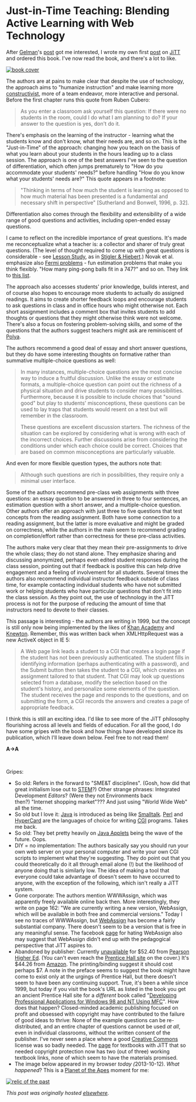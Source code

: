 # Just-in-Time Teaching: Blending Active Learning with Web Technology



After <a href="http://andrewgelman.com/">Gelman</a>'s <a href="http://andrewgelman.com/2013/09/27/setting-up-jitts-online/">post</a> got me interested, I wrote my own first <a href="http://planspace.org/2013/10/08/just-in-time-teaching-jitt-very-cool-but-hamstrung-by-lousy-name-and-lack-of-implementation/">post</a> on <a href="http://jittdl.physics.iupui.edu/jitt/">JiTT</a> and ordered this book. I've now read the book, and there's a lot to like.

<a href="http://www.amazon.com/Just-In-Time-Teaching-Blending-Learning-Technology/dp/0130850349/"><img class="aligncenter size-medium wp-image-408" alt="book cover" src="0130850349.jpg"></a>

<span>The authors are at pains to make clear that despite the use of technology, the approach aims to "humanize instruction" and make learning more <a href="http://en.wikipedia.org/wiki/Constructivism_(philosophy_of_education)">constructivist</a>, more of a team endeavor, more interactive and personal. Before the first chapter runs this quote from Ruben Cubero:</span>

<blockquote>As you enter a classroom ask yourself this question: If there were no students in the room, could I do what I am planning to do? If your answer to the question is yes, don't do it.</blockquote>
There's emphasis on the learning of the instructor - learning what the students know and don't know, what their needs are, and so on. This is the "Just-in-Time" of the approach: changing how you teach on the basis of what you learn about your students in the hours leading up to a class session. The approach is one of the best answers I've seen to the question of differentiation, which often jumps prematurely to "How do you accommodate your students' needs?" before handling "How do you know what your students' needs are?" This quote appears in a footnote:
<blockquote>"Thinking in terms of how much the student is learning as opposed to how much material has been presented is a fundamental and necessary shift in perspective" [Sutherland and Bonwell, 1996, p. 32].</blockquote>
Differentiation also comes through the flexibility and extensibility of a wide range of good questions and activities, including open-ended essay questions.

I came to reflect on the incredible importance of great questions. It's made me reconceptualize what a teacher is: a collector and sharer of truly great questions. (The level of thought required to come up with great questions is considerable - see <a href="http://en.wikipedia.org/wiki/Lesson_study">Lesson Study</a>, as in <a href="http://www.amazon.com/The-Teaching-Gap-Improving-Education/dp/1439143137">Stigler &amp; Hiebert</a>.) Novak et al. emphasize also <a href="http://en.wikipedia.org/wiki/Fermi_problem">Fermi problems</a> - fun estimation problems that make you think flexibly. "How many ping-pong balls fit in a 747?" and so on. They link to <a href="http://www.physics.umd.edu/perg/fermi/fermi.htm">this list</a>.

The approach also accesses students' prior knowledge, builds interest, and of course also hopes to encourage more students to actually do assigned readings. It aims to create shorter feedback loops and encourage students to ask questions in class and in office hours who might otherwise not. Each short assignment includes a comment box that invites students to add thoughts or questions that they might otherwise think were not welcome. There's also a focus on fostering problem-solving skills, and some of the questions that the authors suggest teachers might ask are reminiscent of <a href="http://planspace.org/2013/09/28/polyas-how-to-solve-it-quotes-and-comments/">Polya</a>.

The authors recommend a good deal of essay and short answer questions, but they do have some interesting thoughts on formative rather than summative multiple-choice questions as well:
<blockquote>In many instances, multiple-choice questions are the most concise way to induce a fruitful discussion. Unlike the essay or estimate formats, a multiple-choice question can point out the richness of a physical situation and drive students to consider many possibilities. Furthermore, because it is possible to include choices that "sound good" but play to students' misconceptions, these questions can be used to lay traps that students would resent on a test but will remember in the classroom.

These questions are excellent discussion starters. The richness of the situation can be explored by considering what is wrong with each of the incorrect choices. Further discussions arise from considering the conditions under which each choice could be correct. Choices that are based on common misconceptions are particularly valuable.</blockquote>
And even for more flexible question types, the authors note that:
<blockquote>Although such questions are rich in possibilities, they require only a minimal user interface.</blockquote>
<span>Some of the authors recommend pre-class web assignments with three questions: an essay question to be answered in three to four sentences, an estimation question with a short answer, and a multiple-choice question. Other authors offer an approach with just three to five questions that test concepts from the reading assignment. Both have some connection to a reading assignment, but the latter is more evaluative and might be graded on correctness, while the authors in the main seem to recommend grading on completion/effort rather than correctness for these pre-class activities.</span>

The authors make very clear that they mean their pre-assignments to drive the whole class; they do not stand alone. They emphasize sharing and discussing anonymized, perhaps even edited student responses during the class session, pointing out that if feedback is positive this can help drive engagement and a feeling of involvement for all students. Several times the authors also recommend individual instructor feedback outside of class time, for example contacting individual students who have not submitted work or helping students who have particular questions that don't fit into the class session. As they point out, the use of technology in the JiTT process is not for the purpose of reducing the amount of time that instructors need to devote to their classes.

This passage is interesting - the authors are writing in 1999, but the concept is still only now being implemented by the likes of <a href="https://www.khanacademy.org/exercisedashboard">Khan Academy</a> and <a href="http://www.knewton.com/">Knewton</a>. Remember, this was written back when XMLHttpRequest was a new ActiveX object in IE 5:
<blockquote>A Web page link leads a student to a CGI that creates a login page if the student has not been previously authenticated. The student fills in identifying information (perhaps authenticating with a password), and the Submit button then takes the student to a CGI, which creates an assignment tailored to that student. That CGI may look up questions selected from a database, modify the selection based on the student's history, and personalize some elements of the question. The student receives the page and responds to the questions, and on submitting the form, a CGI records the answers and creates a page of appropriate feedback.</blockquote>
I think this is still an exciting idea. I'd like to see more of the JiTT philosophy flourishing across all levels and fields of education. For all the good, I do have some gripes with the book and how things have developed since its publication, which I'll leave down below. Feel free to not read them!

<strong>A→A</strong>

 

Gripes:

<ul>
	<li>So old: Refers in the forward to "SME&amp;T disciplines". (Gosh, how did that great initialism lose out to <a href="http://en.wikipedia.org/wiki/STEM_fields">STEM</a>?) Other strange phrases: Integrated Development <em>Editors</em>? (Were they not Environments back then?) "Internet shopping market"??? And just using "World Wide Web" all the time.</li>
	<li>So old but I love it: <a href="http://en.wikipedia.org/wiki/Java_(programming_language)">Java</a> is introduced as being like <a href="http://en.wikipedia.org/wiki/Smalltalk">Smalltalk</a>. <a href="http://en.wikipedia.org/wiki/Perl">Perl</a> and <a href="http://en.wikipedia.org/wiki/Hypercard">HyperCard</a> are the languages of choice for writing <a href="http://en.wikipedia.org/wiki/Common_Gateway_Interface">CGI</a> programs. Takes me back.</li>
	<li>So old: They bet pretty heavily on <a href="http://en.wikipedia.org/wiki/Java_applet">Java Applets</a> being the wave of the future. Oops.</li>
	<li>DIY = no implementation: The authors basically say you should run your own web server on your personal computer and write your own CGI scripts to implement what they're suggesting. They do point out that you could theoretically do it all through email alone (!) but the likelihood of anyone doing that is similarly low. The idea of making a tool that everyone could take advantage of doesn't seem to have occurred to anyone, with the exception of the following, which isn't really a JiTT system.</li>
	<li>Gone corporate: The authors mention WWWAssign, which was apparently freely available online back then. More interestingly, they write on page 162: "We are currently writing a new version, WebAssign, which will be available in both free and commercial versions." Today I see no traces of WWWAssign, but <a href="http://webassign.net/">WebAssign</a> has become a fairly substantial company. There doesn't seem to be a version that is free in any meaningful sense. The facebook <a href="https://www.facebook.com/pages/I-Hate-Webassign/137303309566">page</a> for hating WebAssign also may suggest that WebAssign didn't end up with the pedagogical perspective that JiTT aspires to.</li>
	<li>Abandoned by publisher: Currently <a href="http://www.pearsonhighered.com/pearsonhigheredus/educator/product/products_detail.page?isbn=0130850349">unavailable</a> for $52.40 from <a href="http://home.pearsonhighered.com/">Pearson Higher Ed</a>. (You can't even reach the <a href="http://www.prenhall.com">Prentice Hall site</a> on the cover.) It's $44.26 from <a href="http://www.amazon.com/Just-In-Time-Teaching-Blending-Learning-Technology/dp/0130850349/">Amazon</a>. The printing/binding suggest it should cost perhaps $7. A note in the preface seems to suggest the book might have come to exist only at the urgings of Prentice Hall, but there doesn't seem to have been any continuing support. True, it's been a while since 1999, but today if you visit the book's URL as listed in the book you get an ancient Prentice Hall site for a <em>different</em> book called "<a href="http://prenhall.com/allbooks/esm_0130850349.html">Developing Professional Applications for Windows 98 and NT Using MFC</a>". How does that happen? Closed-minded academic publishing focused on profit and obsessed with copyright may have contributed to the failure of good ideas to thrive: None of the example questions can be re-distributed, and an entire chapter of questions cannot be used <em>at all</em>, even in individual classrooms, without the written consent of the publisher. I've never seen a place where a good <a href="http://creativecommons.org/">Creative Commons</a> license was so badly needed. The <a href="http://prenhall.com/giancoli">page</a> for textbooks with JiTT that so needed copyright protection now has two (out of three) working textbook links, none of which seem to have the materials promised.</li>
	<li>The image below appeared in my browser <em>today (</em>2013-10-12). <em>What happened</em>? This is a <a href="http://www.youtube.com/watch?v=Gb4eZ7Z5yk8">Planet of the Apes</a> moment for me:</li>
</ul>

<a href="http://webphysics.davidson.edu/"><img class="aligncenter  wp-image-412" alt="relic of the past" src="screen-shot-2013-10-12-at-3-44-29-pm.png"></a>



*This post was originally hosted [elsewhere](https://planspacedotorg.wordpress.com/2013/10/12/just-in-time-teaching-blending-active-learning-with-web-technology/).*
